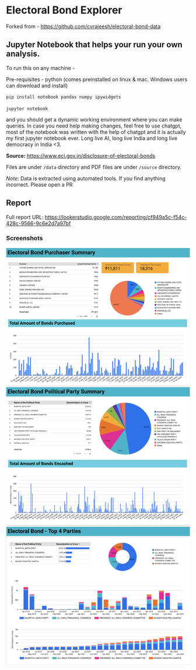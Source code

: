 # Electoral Bond Explorer

Forked from - https://github.com/cvrajeesh/electoral-bond-data 

## Jupyter Notebook that helps your run your own analysis.

To run this on any machine -

Pre-requisites - python (comes preinstalled on linux & mac. Windows users can download and install)

```
pip install notebook pandas numpy ipywidgets

jupyter notebook 

```

and you should get a dynamic working environment where you can make queries. In case you need help making changes, feel free to use chatgpt, most of the notebook was written with the help of chatgpt and it is actually my first jupyter notebook ever. Long live AI, long live India and long live democracy in India <3.



**Source:** https://www.eci.gov.in/disclosure-of-electoral-bonds

Files are under `/data` directory and PDF files are under `/source` directory.


*Note:* Data is extracted using automated tools. If you find anything incorrect. Please open a PR


## Report

Full report URL: https://lookerstudio.google.com/reporting/cf949a5c-f54c-428c-9566-9c6e2d7a97bf

### Screenshots

![Purchaser Summary](docs/report-purchaser-summary.png)
![Party Summary](docs/report-party-summary.png)
![Top Parties](docs/report-top-parties.png)



